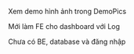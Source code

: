 Xem demo hình ảnh trong DemoPics

Mới làm FE cho dashboard với Log 

Chưa có BE, database và đăng nhập 
